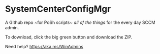 # SystemCenterConfigMgr


A Github repo ~for PoSh scripts~ _all of the things_ for the every day SCCM admin.

To download, click the big green button and download the ZIP.

Need help? https://aka.ms/WinAdmins
